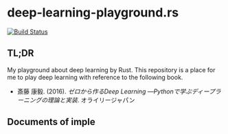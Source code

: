 # deep-learning-playground.rs

[![Build Status](https://travis-ci.org/falgon/deep-learning-playground.rs.svg?branch=master)](https://travis-ci.org/falgon/deep-learning-playground.rs)

## TL;DR

My playground about deep learning by Rust.
This repository is a place for me to play deep learning with reference to the following book.

* 斎藤 康毅. (2016). _ゼロから作るDeep Learning ―Pythonで学ぶディープラーニングの理論と実装_. オライリージャパン

## Documents of imple